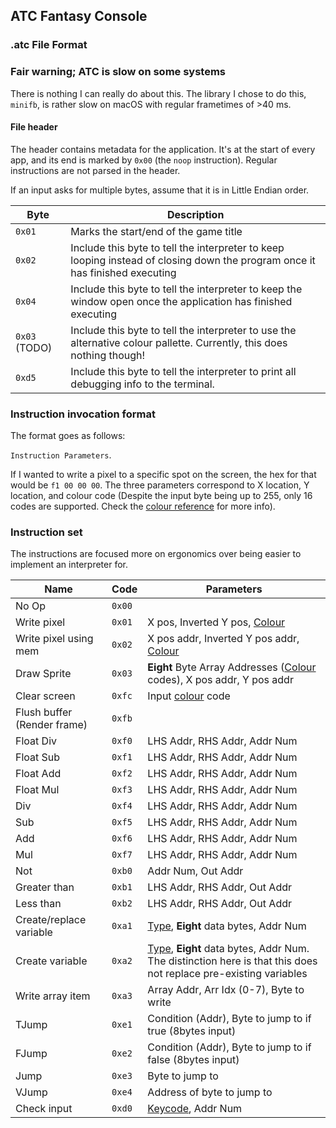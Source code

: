 ## ATC Fantasy Console

### .atc File Format

### Fair warning; ATC is slow on some systems

There is nothing I can really do about this. The library I chose to do this, `minifb`, is rather slow on macOS with regular frametimes of >40 ms.

#### File header

The header contains metadata for the application. It's at the start of every app, and its end is marked by `0x00` (the `noop` instruction). Regular instructions are not parsed in the header.

If an input asks for multiple bytes, assume that it is in Little Endian order.

| Byte | Description |
| ------------- | ---------------------------------------------------------------------------------------------------------------------------- |
| `0x01` | Marks the start/end of the game title |
| `0x02` | Include this byte to tell the interpreter to keep looping instead of closing down the program once it has finished executing |
| `0x04` | Include this byte to tell the interpreter to keep the window open once the application has finished executing |
| `0x03` (TODO) | Include this byte to tell the interpreter to use the alternative colour pallette. Currently, this does nothing though! |
| `0xd5` | Include this byte to tell the interpreter to print all debugging info to the terminal. |

### Instruction invocation format

The format goes as follows:

`Instruction Parameters`.

If I wanted to write a pixel to a specific spot on the screen, the hex for that would be `f1 00 00 00`. The three parameters correspond to X location, Y location, and colour code (Despite the input byte being up to 255, only 16 codes are supported. Check the [colour reference](colour_code.md) for more info).

### Instruction set

The instructions are focused more on ergonomics over being easier to implement an interpreter for.

| Name | Code | Parameters |
| --------------------------- | ------ | ----------------------- |
| No Op | `0x00` | |
| Write pixel | `0x01` | X pos, Inverted Y pos, [Colour](colour_code.md) |
| Write pixel using mem | `0x02` | X pos addr, Inverted Y pos addr, [Colour](colour_code.md) |
| Draw Sprite | `0x03` | **Eight** Byte Array Addresses ([Colour](colour_code.md) codes), X pos addr, Y pos addr |
| Clear screen | `0xfc` | Input [colour](colour_code.md) code |
| Flush buffer (Render frame) | `0xfb` | |
| Float Div | `0xf0` | LHS Addr, RHS Addr, Addr Num|
| Float Sub | `0xf1` | LHS Addr, RHS Addr, Addr Num|
| Float Add | `0xf2` | LHS Addr, RHS Addr, Addr Num|
| Float Mul | `0xf3` | LHS Addr, RHS Addr, Addr Num|
| Div | `0xf4` | LHS Addr, RHS Addr, Addr Num|
| Sub | `0xf5` | LHS Addr, RHS Addr, Addr Num|
| Add | `0xf6` | LHS Addr, RHS Addr, Addr Num|
| Mul | `0xf7` | LHS Addr, RHS Addr, Addr Num|
| Not | `0xb0` | Addr Num, Out Addr |
| Greater than | `0xb1` | LHS Addr, RHS Addr, Out Addr|
| Less than | `0xb2` | LHS Addr, RHS Addr, Out Addr|
| Create/replace variable | `0xa1` | [Type](type_code.md), **Eight** data bytes, Addr Num |
| Create variable | `0xa2` | [Type](type_code.md), **Eight** data bytes, Addr Num. The distinction here is that this does not replace pre-existing variables |
| Write array item | `0xa3` | Array Addr, Arr Idx (0-7), Byte to write |
| TJump | `0xe1` | Condition (Addr), Byte to jump to if true (8bytes input) |
| FJump | `0xe2` | Condition (Addr), Byte to jump to if false (8bytes input) |
| Jump | `0xe3` | Byte to jump to |
| VJump | `0xe4` | Address of byte to jump to |
| Check input | `0xd0` | [Keycode](key_code.md), Addr Num |
